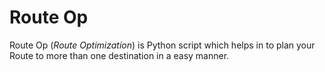 # Route Op
Route Op (_Route Optimization_) is Python script which helps in to plan your Route to more than one destination in a easy manner.

